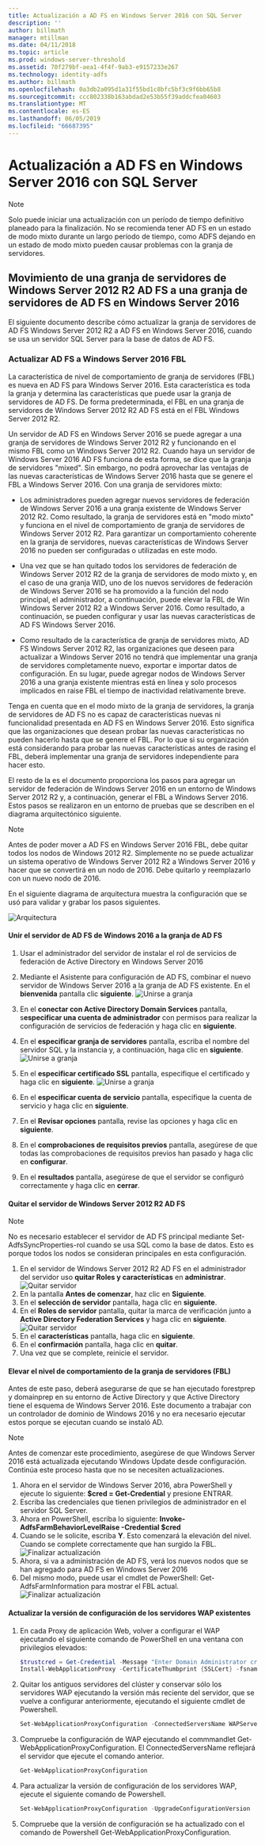 ```yaml
---
title: Actualización a AD FS en Windows Server 2016 con SQL Server
description: ''
author: billmath
manager: mtillman
ms.date: 04/11/2018
ms.topic: article
ms.prod: windows-server-threshold
ms.assetid: 70f279bf-aea1-4f4f-9ab3-e9157233e267
ms.technology: identity-adfs
ms.author: billmath
ms.openlocfilehash: 0a3db2a095d1a31f55bd1c8bfc5bf3c9f6bb65b8
ms.sourcegitcommit: ccc802338b163abdad2e53b55f39addcfea04603
ms.translationtype: MT
ms.contentlocale: es-ES
ms.lasthandoff: 06/05/2019
ms.locfileid: "66687395"
---
```

# <a name="upgrading-to-ad-fs-in-windows-server-2016-with-sql-server"></a>Actualización a AD FS en Windows Server 2016 con SQL Server


> [!NOTE]  
> Solo puede iniciar una actualización con un período de tiempo definitivo planeado para la finalización. No se recomienda tener AD FS en un estado de modo mixto durante un largo período de tiempo, como ADFS dejando en un estado de modo mixto pueden causar problemas con la granja de servidores.


## <a name="moving-from-a-windows-server-2012-r2-ad-fs-farm-to-a-windows-server-2016-ad-fs-farm"></a>Movimiento de una granja de servidores de Windows Server 2012 R2 AD FS a una granja de servidores de AD FS en Windows Server 2016  
El siguiente documento describe cómo actualizar la granja de servidores de AD FS Windows Server 2012 R2 a AD FS en Windows Server 2016, cuando se usa un servidor SQL Server para la base de datos de AD FS.  

### <a name="upgrading-ad-fs-to-windows-server-2016-fbl"></a>Actualizar AD FS a Windows Server 2016 FBL  
La característica de nivel de comportamiento de granja de servidores (FBL) es nueva en AD FS para Windows Server 2016.   Esta característica es toda la granja y determina las características que puede usar la granja de servidores de AD FS.   De forma predeterminada, el FBL en una granja de servidores de Windows Server 2012 R2 AD FS está en el FBL Windows Server 2012 R2.  

Un servidor de AD FS en Windows Server 2016 se puede agregar a una granja de servidores de Windows Server 2012 R2 y funcionando en el mismo FBL como un Windows Server 2012 R2.  Cuando haya un servidor de Windows Server 2016 AD FS funciona de esta forma, se dice que la granja de servidores "mixed".  Sin embargo, no podrá aprovechar las ventajas de las nuevas características de Windows Server 2016 hasta que se genere el FBL a Windows Server 2016.  Con una granja de servidores mixto:  

-   Los administradores pueden agregar nuevos servidores de federación de Windows Server 2016 a una granja existente de Windows Server 2012 R2.  Como resultado, la granja de servidores está en "modo mixto" y funciona en el nivel de comportamiento de granja de servidores de Windows Server 2012 R2.  Para garantizar un comportamiento coherente en la granja de servidores, nuevas características de Windows Server 2016 no pueden ser configuradas o utilizadas en este modo.  

-   Una vez que se han quitado todos los servidores de federación de Windows Server 2012 R2 de la granja de servidores de modo mixto y, en el caso de una granja WID, uno de los nuevos servidores de federación de Windows Server 2016 se ha promovido a la función del nodo principal, el administrador, a continuación, puede elevar la FBL de Win Windows Server 2012 R2 a Windows Server 2016.  Como resultado, a continuación, se pueden configurar y usar las nuevas características de AD FS Windows Server 2016.  

-   Como resultado de la característica de granja de servidores mixto, AD FS Windows Server 2012 R2, las organizaciones que deseen para actualizar a Windows Server 2016 no tendrá que implementar una granja de servidores completamente nuevo, exportar e importar datos de configuración.  En su lugar, puede agregar nodos de Windows Server 2016 a una granja existente mientras está en línea y solo procesos implicados en raise FBL el tiempo de inactividad relativamente breve.  

Tenga en cuenta que en el modo mixto de la granja de servidores, la granja de servidores de AD FS no es capaz de características nuevas ni funcionalidad presentada en AD FS en Windows Server 2016.  Esto significa que las organizaciones que desean probar las nuevas características no pueden hacerlo hasta que se genere el FBL.  Por lo que si su organización está considerando para probar las nuevas características antes de rasing el FBL, deberá implementar una granja de servidores independiente para hacer esto.  

El resto de la es el documento proporciona los pasos para agregar un servidor de federación de Windows Server 2016 en un entorno de Windows Server 2012 R2 y, a continuación, generar el FBL a Windows Server 2016.  Estos pasos se realizaron en un entorno de pruebas que se describen en el diagrama arquitectónico siguiente.  

> [!NOTE]  
> Antes de poder mover a AD FS en Windows Server 2016 FBL, debe quitar todos los nodos de Windows 2012 R2.  Simplemente no se puede actualizar un sistema operativo de Windows Server 2012 R2 a Windows Server 2016 y hacer que se convertirá en un nodo de 2016.  Debe quitarlo y reemplazarlo con un nuevo nodo de 2016.  

En el siguiente diagrama de arquitectura muestra la configuración que se usó para validar y grabar los pasos siguientes.

![Arquitectura](media/Upgrading-to-AD-FS-in-Windows-Server-2016-SQL/arch.png)


#### <a name="join-the-windows-2016-ad-fs-server-to-the-ad-fs-farm"></a>Unir el servidor de AD FS de Windows 2016 a la granja de AD FS

1.  Usar el administrador del servidor de instalar el rol de servicios de federación de Active Directory en Windows Server 2016  

2.  Mediante el Asistente para configuración de AD FS, combinar el nuevo servidor de Windows Server 2016 a la granja de AD FS existente.  En el **bienvenida** pantalla clic **siguiente**.
 ![Unirse a granja](media/Upgrading-to-AD-FS-in-Windows-Server-2016-SQL/configure1.png)  
3.  En el **conectar con Active Directory Domain Services** pantalla, s**especificar una cuenta de administrador** con permisos para realizar la configuración de servicios de federación y haga clic en **siguiente**.
4.  En el **especificar granja de servidores** pantalla, escriba el nombre del servidor SQL y la instancia y, a continuación, haga clic en **siguiente**.
![Unirse a granja](media/Upgrading-to-AD-FS-in-Windows-Server-2016-SQL/configure3.png)
5.  En el **especificar certificado SSL** pantalla, especifique el certificado y haga clic en **siguiente**.
![Unirse a granja](media/Upgrading-to-AD-FS-in-Windows-Server-2016-SQL/configure4.png)
6.  En el **especificar cuenta de servicio** pantalla, especifique la cuenta de servicio y haga clic en **siguiente**.
7.  En el **Revisar opciones** pantalla, revise las opciones y haga clic en **siguiente**.
8.  En el **comprobaciones de requisitos previos** pantalla, asegúrese de que todas las comprobaciones de requisitos previos han pasado y haga clic en **configurar**.
9.  En el **resultados** pantalla, asegúrese de que el servidor se configuró correctamente y haga clic en **cerrar**.


#### <a name="remove-the-windows-server-2012-r2-ad-fs-server"></a>Quitar el servidor de Windows Server 2012 R2 AD FS

>[!NOTE]
>No es necesario establecer el servidor de AD FS principal mediante Set-AdfsSyncProperties-rol cuando se usa SQL como la base de datos.  Esto es porque todos los nodos se consideran principales en esta configuración.

1.  En el servidor de Windows Server 2012 R2 AD FS en el administrador del servidor uso **quitar Roles y características** en **administrar**.
![Quitar servidor](media/Upgrading-to-AD-FS-in-Windows-Server-2016-SQL/remove1.png)
2.  En la pantalla **Antes de comenzar**, haz clic en **Siguiente**.
3.  En el **selección de servidor** pantalla, haga clic en **siguiente**.
4.  En el **Roles de servidor** pantalla, quitar la marca de verificación junto a **Active Directory Federation Services** y haga clic en **siguiente**.
![Quitar servidor](media/Upgrading-to-AD-FS-in-Windows-Server-2016-SQL/remove2.png)
5.  En el **características** pantalla, haga clic en **siguiente**.
6.  En el **confirmación** pantalla, haga clic en **quitar**.
7.  Una vez que se complete, reinicie el servidor.

#### <a name="raise-the-farm-behavior-level-fbl"></a>Elevar el nivel de comportamiento de la granja de servidores (FBL)
Antes de este paso, deberá asegurarse de que se han ejecutado forestprep y domainprep en su entorno de Active Directory y que Active Directory tiene el esquema de Windows Server 2016.  Este documento a trabajar con un controlador de dominio de Windows 2016 y no era necesario ejecutar estos porque se ejecutan cuando se instaló AD.

>[!NOTE]
>Antes de comenzar este procedimiento, asegúrese de que Windows Server 2016 está actualizada ejecutando Windows Update desde configuración.  Continúa este proceso hasta que no se necesiten actualizaciones.

1. Ahora en el servidor de Windows Server 2016, abra PowerShell y ejecute lo siguiente: **$cred = Get-Credential** y presione ENTRAR.
2. Escriba las credenciales que tienen privilegios de administrador en el servidor SQL Server.
3. Ahora en PowerShell, escriba lo siguiente: **Invoke-AdfsFarmBehaviorLevelRaise -Credential $cred**
2. Cuando se le solicite, escriba **Y**.  Esto comenzará la elevación del nivel.  Cuando se complete correctamente que han surgido la FBL.  
![Finalizar actualización](media/Upgrading-to-AD-FS-in-Windows-Server-2016-SQL/finish1.png)
3. Ahora, si va a administración de AD FS, verá los nuevos nodos que se han agregado para AD FS en Windows Server 2016  
4. Del mismo modo, puede usar el cmdlet de PowerShell:  Get-AdfsFarmInformation para mostrar el FBL actual.  
![Finalizar actualización](media/Upgrading-to-AD-FS-in-Windows-Server-2016-SQL/finish2.png)

#### <a name="upgrade-the-configuration-version-of-existing-wap-servers"></a>Actualizar la versión de configuración de los servidores WAP existentes
1. En cada Proxy de aplicación Web, volver a configurar el WAP ejecutando el siguiente comando de PowerShell en una ventana con privilegios elevados:  
    ```powershell
    $trustcred = Get-Credential -Message "Enter Domain Administrator credentials"
    Install-WebApplicationProxy -CertificateThumbprint {SSLCert} -fsname fsname -FederationServiceTrustCredential $trustcred  
    ```
2. Quitar los antiguos servidores del clúster y conservar sólo los servidores WAP ejecutando la versión más reciente del servidor, que se vuelve a configurar anteriormente, ejecutando el siguiente cmdlet de Powershell.
    ```powershell
    Set-WebApplicationProxyConfiguration -ConnectedServersName WAPServerName1, WAPServerName2
    ```
3. Compruebe la configuración de WAP ejecutando el commmandlet Get-WebApplicationProxyConfiguration. El ConnectedServersName reflejará el servidor que ejecute el comando anterior.
    ```powershell
    Get-WebApplicationProxyConfiguration
    ```
4. Para actualizar la versión de configuración de los servidores WAP, ejecute el siguiente comando de Powershell.
    ```powershell
    Set-WebApplicationProxyConfiguration -UpgradeConfigurationVersion
    ```
5. Compruebe que la versión de configuración se ha actualizado con el comando de Powershell Get-WebApplicationProxyConfiguration.

